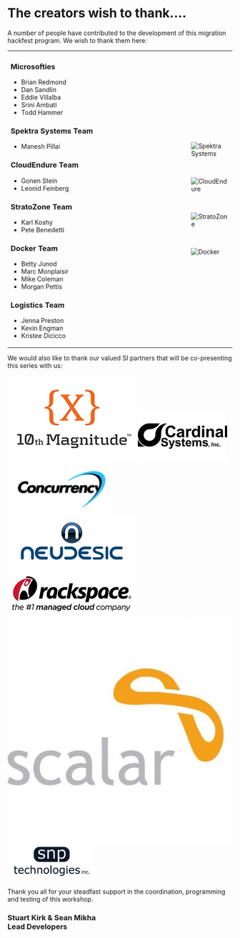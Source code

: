 # The creators wish to thank....

A number of people have contributed to the development of this migration hackfest program. We wish to thank them here:

<table border=0>
<tr>
<td width="500">

### Microsofties
* Brian Redmond
* Dan Sandlin
* Eddie Villalba
* Srini Ambati
* Todd Hammer

### Spektra Systems Team
* Manesh Pillai

### CloudEndure Team
* Gonen Stein
* Leonid Feinberg

### StratoZone Team
* Karl Koshy
* Pete Benedetti 

### Docker Team
* Betty Junod
* Marc Monplaisir
* Mike Coleman
* Morgan Pettis

### Logistics Team
* Jenna Preston
* Kevin Engman
* Kristee Dicicco

</td>
<td>

![Spektra Systems](./challenges/images/spektra-logo.jpg)

<br>

![CloudEndure](./challenges/images/NewDefaultLogo.png)

<br>

![StratoZone](./challenges/images/stratozone_logo_tm_png_hi_rez.png)

<br>

![Docker](./challenges/images/DockerLogo-2.png)


</td>
</tr>
</table>

We would also like to thank our valued SI partners that will be co-presenting this series with us:

![10th](./challenges/images/logo-10th.png)
![Cardinal](./challenges/images/logo-cardinal.png)
![Concurrency](./challenges/images/logo-concurrency.jpg)
![Neudesic](./challenges/images/logo-neudesic.jpg)
![Rackspace](./challenges/images/logo-rackspace.jpg)
![Scalar](./challenges/images/logo-scalar.jpg)
![SNP](./challenges/images/logo-snp.png)



Thank you all for your steadfast support in the coordination, programming and testing of this workshop. 

### Stuart Kirk & Sean Mikha<br>Lead Developers
